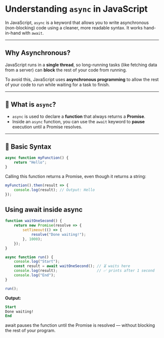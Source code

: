#  Understanding `async` in JavaScript

In JavaScript, `async` is a keyword that allows you to write asynchronous (non-blocking) code using a cleaner, more readable syntax. It works hand-in-hand with `await`.

---

##  Why Asynchronous?

JavaScript runs in a **single thread**, so long-running tasks (like fetching data from a server) can **block** the rest of your code from running.

To avoid this, JavaScript uses **asynchronous programming** to allow the rest of your code to run while waiting for a task to finish.

---

## 🔑 What is `async`?

- `async` is used to declare a **function** that always returns a **Promise**.
- Inside an `async` function, you can use the `await` keyword to **pause** execution until a Promise resolves.

---

## 🧪 Basic Syntax

```js
async function myFunction() {
    return "Hello";
}
```
Calling this function returns a Promise, even though it returns a string:
```js
myFunction().then(result => {
    console.log(result); // Output: Hello
});
```
## Using await inside async
```js
function waitOneSecond() {
    return new Promise(resolve => {
        setTimeout(() => {
            resolve("Done waiting!");
        }, 1000);
    });
}

async function run() {
    console.log("Start");
    const result = await waitOneSecond(); // ⏳ waits here
    console.log(result);                  // ✅ prints after 1 second
    console.log("End");
}

run();
```
**Output:**
```sql
Start
Done waiting!
End
```
await pauses the function until the Promise is resolved — without blocking the rest of your program.
